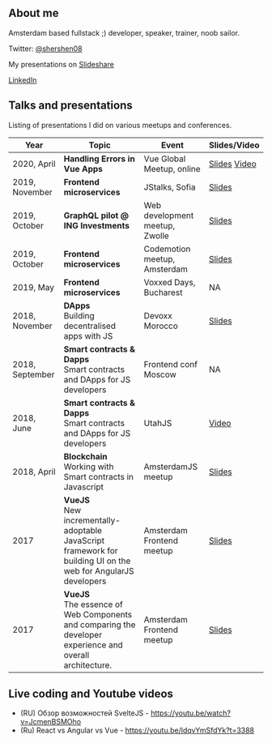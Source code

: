 ## About me

Amsterdam based fullstack ;) developer, speaker, trainer, noob sailor.

Twitter: [@shershen08](https://twitter.com/shershen08)

My presentations on [Slideshare](https://www.slideshare.net/michailkuznetsov/)

[LinkedIn](https://www.linkedin.com/in/michailkuznetcov/)


## Talks and presentations

Listing of presentations I did on various meetups and conferences.

| Year          | Topic         | Event  |  Slides/Video | 
| ------------- |-------------| ------|--------------|
| 2020, April          | **Handling Errors in Vue Apps**| Vue Global Meetup, online |  [Slides](https://drive.google.com/open?id=1AYMlIouC7yohohXewP5N3zk6pJNLAuak) [Video](soon) |
| 2019, November          | **Frontend microservices**| JStalks, Sofia |  [Slides](https://drive.google.com/file/d/1oXS3iRatia49xG8RI2-XLf114tMYVB7h/view?usp=sharing) |
| 2019, October          | **GraphQL pilot @ ING Investments**| Web development meetup, Zwolle |  [Slides](https://www.slideshare.net/michailkuznetsov/graphql-pilot-ing-investments-188890754) |
| 2019, October          | **Frontend microservices**| Codemotion meetup, Amsterdam |  [Slides](https://www.slideshare.net/michailkuznetsov/front-end-microservices-architectures-and-solution) |
| 2019, May          | **Frontend microservices**| Voxxed Days, Bucharest |  NA |
| 2018, November          | **DApps**<br> Building decentralised apps with JS | Devoxx Morocco | [Slides](https://www.slideshare.net/michailkuznetsov/building-decentralised-apps-with-js-devoxx-morocco-2018) |
| 2018, September          | **Smart contracts & Dapps**<br> Smart contracts and DApps for JS developers | Frontend conf Moscow | NA |
| 2018, June          | **Smart contracts & Dapps**<br> Smart contracts and DApps for JS developers | UtahJS | [Video](https://www.youtube.com/watch?v=uyggGNpBx1A&list=PLuVqdWOQ-PNn_lDYUVgcA4e91qxJzipva&index=12) |
| 2018, April       | **Blockchain**<br> Working with Smart contracts in Javascript | AmsterdamJS meetup | [Slides](https://www.slideshare.net/michailkuznetsov/working-with-smart-contracts-in-javascript) |
| 2017          | **VueJS**<br> New incrementally-adoptable JavaScript framework for building UI on the web for AngularJS developers | Amsterdam Frontend meetup | [Slides](https://www.slideshare.net/michailkuznetsov/vuejs-for-angular-developers) |
| 2017          | **VueJS**<br>The essence of Web Components and comparing the developer experience and overall architecture. | Amsterdam Frontend meetup | [Slides](https://www.slideshare.net/michailkuznetsov/web-componets-api-vuejs)|

## Live coding and Youtube videos

 - (RU) Обзор возможностей SvelteJS - https://youtu.be/watch?v=JcmenBSMOho
 - (Ru) React vs Angular vs Vue - https://youtu.be/ldqvYmSfdYk?t=3388


